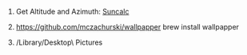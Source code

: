 
1. Get Altitude and Azimuth: [Suncalc](https://www.suncalc.org/)

2. https://github.com/mczachurski/wallpapper
   brew install wallpapper

3. /Library/Desktop\ Pictures
